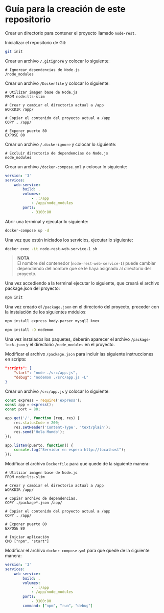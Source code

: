 Guía para la creación de este repositorio
=========================================

Crear un directorio para contener el proyecto llamado `node-rest`.

Inicializar el repositorio de Git:

```sh
git init
```

Crear un archivo `/.gitignore` y colocar lo siguiente:

```
# Ignorear dependencias de Node.js
/node_modules
```

Crear un archivo `/Dockerfile` y colocar lo siguiente:

```
# Utilizar imagen base de Node.js
FROM node:lts-slim

# Crear y cambiar el directorio actual a /app
WORKDIR /app/

# Copiar el contenido del proyecto actual a /app
COPY . /app/

# Exponer puerto 80
EXPOSE 80
```

Crear un archivo `/.dockerignore` y colocar lo siguiente:

```
# Excluir directorio de dependencias de Node.js
node_modules
```

Crear un archivo `/docker-compose.yml` y colocar lo siguiente:

```yml
version: '3'
services:
    web-service:
        build: .
        volumes:
            - .:/app
            - /app/node_modules
        ports:
            - 3100:80
```

Abrir una terminal y ejecutar lo siguiente:

```sh
docker-compose up -d
```

Una vez que estén iniciados los servicios, ejecutar lo siguiente:

```sh
docker exec -it node-rest-web-service-1 sh
```

> **NOTA**  
> El nombre del contenedor (`node-rest-web-service-1`) puede cambiar dependiendo
> del nombre que se le haya asignado al directorio del proyecto.

Una vez accediendo a la terminal ejecutar lo siguiente, que creará el archivo
package.json del proyecto:

```sh
npm init
```

Una vez creado el `/package.json` en el directorio del proyecto, proceder con la
instalación de los siguientes módulos:

```sh
npm install express body-parser mysql2 knex
```

```sh
npm install -D nodemon 
```

Una vez instalados los paquetes, deberán aparecer el archivo
`/package-lock.json` y el directorio `/node_modules` en el proyecto.

Modificar el archivo `/package.json` para incluir las siguiente instrucciones en
scripts:

```json
"scripts": {
    "start": "node ./src/app.js",
    "debug": "nodemon ./src/app.js -L"
}
```

Crear un archivo `/src/app.js` y colocar lo siguiente:

```js
const express = require('express');
const app = express();
const port = 80;

app.get('/', function (req, res) {
    res.statusCode = 200;
    res.setHeader('Content-Type', 'text/plain');
    res.send('Hola Mundo');
});

app.listen(puerto, function() {
    console.log("Servidor en espera http://localhost");
});
```

Modificar el archivo `Dockerfile` para que quede de la siguiente manera:

```
# Utilizar imagen base de Node.js
FROM node:lts-slim

# Crear y cambiar el directorio actual a /app
WORKDIR /app/

# Copiar archivo de dependencias.
COPY ./package*.json /app/

# Copiar el contenido del proyecto actual a /app
COPY . /app/

# Exponer puerto 80
EXPOSE 80

# Iniciar aplicación
CMD ["npm", "start"]
```

Modificar el archivo `docker-compose.yml` para que quede de la siguiente manera:

```yml
version: '3'
services:
    web-service:
        build: .
        volumes:
            - .:/app
            - /app/node_modules
        ports:
            - 3100:80
        command: ["npm", "run", "debug"]
```